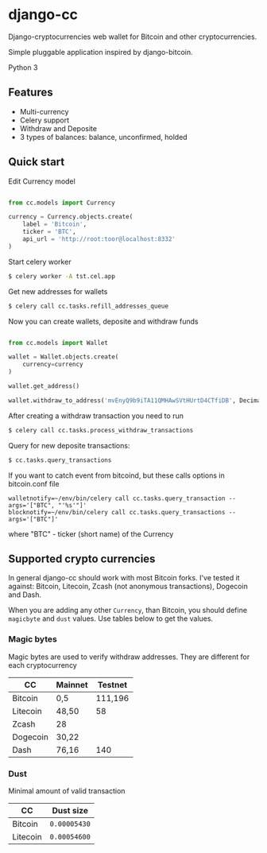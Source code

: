 # django-cc #


Django-cryptocurrencies web wallet for Bitcoin and other cryptocurrencies.

Simple pluggable application inspired by django-bitcoin.

Python 3

## Features ##
* Multi-currency
* Celery support
* Withdraw and Deposite
* 3 types of balances: balance, unconfirmed, holded

## Quick start ##

Edit Currency model
```python

from cc.models import Currency

currency = Currency.objects.create(
    label = 'Bitcoin',
    ticker = 'BTC',
    api_url = 'http://root:toor@localhost:8332'
)
```

Start celery worker
```bash
$ celery worker -A tst.cel.app
```

Get new addresses for wallets

```bash
$ celery call cc.tasks.refill_addresses_queue
```

Now you can create wallets, deposite and withdraw funds

```python

from cc.models import Wallet

wallet = Wallet.objects.create(
    currency=currency
)

wallet.get_address()

wallet.withdraw_to_address('mvEnyQ9b9iTA11QMHAwSVtHUrtD4CTfiDB', Decimal('0.01'))
```

After creating a withdraw transaction you need to run

```bash
$ celery call cc.tasks.process_withdraw_transactions
```

Query for new deposite transactions:
```bash
$ cc.tasks.query_transactions
```

If you want to catch event from bitcoind, but these calls options in bitcoin.conf file

```
walletnotify=~/env/bin/celery call cc.tasks.query_transaction --args='["BTC", "'%s'"]'
blocknotify=~/env/bin/celery call cc.tasks.query_transactions --args='["BTC"]'

```
where "BTC" - ticker (short name) of the Currency

## Supported crypto currencies

In general django-cc should work with most Bitcoin forks. I've tested it against: Bitcoin, Litecoin, Zcash (not anonymous transactions), Dogecoin and Dash. 

When you are adding any other `Currency`, than Bitcoin, you should define `magicbyte` and `dust` values. Use tables below to get the values.

### Magic bytes

Magic bytes are used to verify withdraw addresses. They are different for each cryptocurrency

| CC       | Mainnet | Testnet |
| -------- | ------- | ------- |
| Bitcoin  | 0,5     | 111,196 | 
| Litecoin | 48,50   | 58      | 
| Zcash    | 28      |         | 
| Dogecoin | 30,22   |         | 
| Dash     | 76,16   | 140     | 

### Dust

Minimal amount of valid transaction

| CC       | Dust size    |
| -------- | ------------ |
| Bitcoin  | `0.00005430` |
| Litecoin | `0.00054600` |
